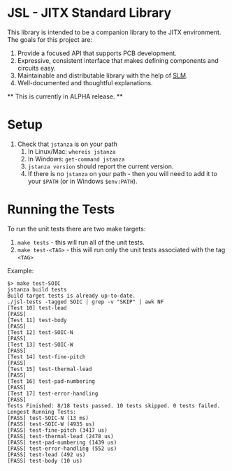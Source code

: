 # JSL - JITX Standard Library

This library is intended to be a companion library to the
JITX environment. The goals for this project are:

1.  Provide a focused API that supports PCB development.
2.  Expressive, consistent interface that makes defining components and circuits easy.
3.  Maintainable and distributable library with the help of [SLM](https://github.com/StanzaOrg/slm).
4.  Well-documented and thoughtful explanations.

** This is currently in ALPHA release. **

# Setup

1.  Check that `jstanza` is on your path
    1.  In Linux/Mac: `whereis jstanza`
    2.  In Windows: `get-command jstanza`
    3.  `jstanza version` should report the current version.
    4.  If there is no `jstanza` on your path - then you will need to add it to your `$PATH` (or in Windows `$env:PATH`).


# Running the Tests

To run the unit tests there are two make targets:

1.  `make tests` - this will run all of the unit tests.
2.  `make test-<TAG>` - this will run only the unit tests associated with the tag `<TAG>`

Example:

```
$> make test-SOIC
jstanza build tests
Build target tests is already up-to-date.
./jsl-tests -tagged SOIC | grep -v "SKIP" | awk NF
[Test 10] test-lead
[PASS]
[Test 11] test-body
[PASS]
[Test 12] test-SOIC-N
[PASS]
[Test 13] test-SOIC-W
[PASS]
[Test 14] test-fine-pitch
[PASS]
[Test 15] test-thermal-lead
[PASS]
[Test 16] test-pad-numbering
[PASS]
[Test 17] test-error-handling
[PASS]
Tests Finished: 8/18 tests passed. 10 tests skipped. 0 tests failed.
Longest Running Tests:
[PASS] test-SOIC-N (13 ms)
[PASS] test-SOIC-W (4935 us)
[PASS] test-fine-pitch (3417 us)
[PASS] test-thermal-lead (2478 us)
[PASS] test-pad-numbering (1439 us)
[PASS] test-error-handling (552 us)
[PASS] test-lead (492 us)
[PASS] test-body (10 us)
```